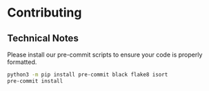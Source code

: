 # Contributing

## Technical Notes

Please install our pre-commit scripts to ensure your code is properly formatted.

```bash
python3 -m pip install pre-commit black flake8 isort
pre-commit install
```
